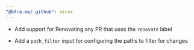 ```yaml
---
"@bfra.me/.github": minor
---
```


* Add support for Renovating any PR that uses the `renovate` label

* Add a `path_filter` input for configuring the paths to filter for changes
